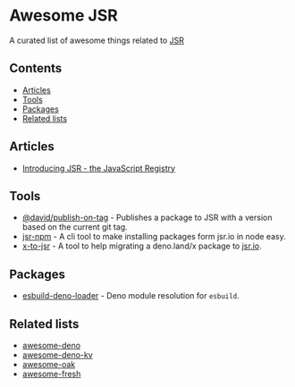 # Awesome JSR

A curated list of awesome things related to [JSR](https://jsr.io/)

## Contents

- [Articles](#articles)
- [Tools](#tools)
- [Packages](#packages)
- [Related lists](#related-lists)

## Articles

- [Introducing JSR - the JavaScript Registry](https://deno.com/blog/jsr_open_beta)

## Tools

- [@david/publish-on-tag](https://github.com/dsherret/jsr-publish-on-tag) - Publishes a package to JSR with a version based on the current git tag.
- [jsr-npm](https://github.com/jsr-io/jsr-npm) - A cli tool to make installing packages form jsr.io in node easy.
- [x-to-jsr](https://github.com/denoland/x-to-jsr) - A tool to help migrating a deno.land/x package to [jsr.io](https://jsr.io/).

## Packages

- [esbuild-deno-loader](https://github.com/lucacasonato/esbuild_deno_loader) - Deno module resolution for `esbuild`.

## Related lists

- [awesome-deno](https://github.com/denolib/awesome-deno)
- [awesome-deno-kv](https://github.com/hashrock/awesome-deno-kv)
- [awesome-oak](https://github.com/oakserver/awesome-oak)
- [awesome-fresh](https://github.com/uki00a/awesome-fresh)
